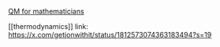 [QM for mathematicians](https://www.youtube.com/playlist?list=PLCe-H2N8-ny4yeLSYCMkhOjHXCrMqr1jo) 

[[thermodynamics]] link: https://x.com/getjonwithit/status/1812573074363183494?s=19